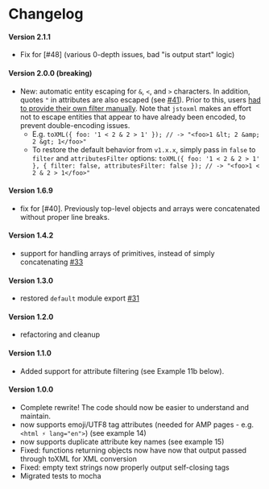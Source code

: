 # Changelog

#### Version 2.1.1
* Fix for [#48] (various 0-depth issues, bad "is output start" logic)

#### Version 2.0.0 (breaking)

- New: automatic entity escaping for `&`, `<`, and `>` characters. In addition, quotes `"` in attributes are also escaped (see [#41](/../../issues/41)). Prior to this, users [had to provide their own filter manually](https://github.com/davidcalhoun/jstoxml/issues/4#issuecomment-19165730). Note that `jstoxml` makes an effort not to escape entities that appear to have already been encoded, to prevent double-encoding issues.
  - E.g. `toXML({ foo: '1 < 2 & 2 > 1' }); // -> "<foo>1 &lt; 2 &amp; 2 &gt; 1</foo>"`
  - To restore the default behavior from `v1.x.x`, simply pass in `false` to `filter` and `attributesFilter` options:
    `toXML({ foo: '1 < 2 & 2 > 1' }, { filter: false, attributesFilter: false }); // -> "<foo>1 < 2 & 2 > 1</foo>"`

#### Version 1.6.9

- fix for [#40]. Previously top-level objects and arrays were concatenated without proper line breaks.

#### Version 1.4.2

- support for handling arrays of primitives, instead of simply concatenating [#33](/../../issues/33)

#### Version 1.3.0

- restored `default` module export [#31](/../../issues/31)

#### Version 1.2.0

- refactoring and cleanup

#### Version 1.1.0

- Added support for attribute filtering (see Example 11b below).

#### Version 1.0.0

- Complete rewrite! The code should now be easier to understand and maintain.
- now supports emoji/UTF8 tag attributes (needed for AMP pages - e.g. `<html ⚡ lang="en">`) (see example 14)
- now supports duplicate attribute key names (see example 15)
- Fixed: functions returning objects now have now that output passed through toXML for XML conversion
- Fixed: empty text strings now properly output self-closing tags
- Migrated tests to mocha